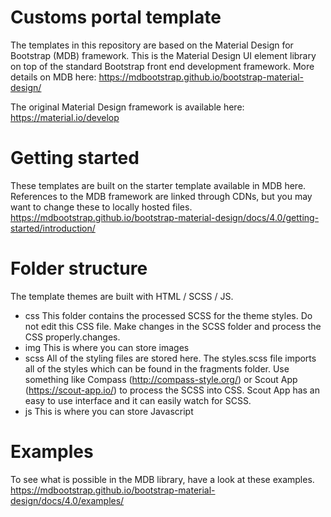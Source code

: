 # Customs portal template

The templates in this repository are based on the Material Design for Bootstrap (MDB) framework. This is the Material Design UI element library on top of the standard Bootstrap front end development framework.
More details on MDB here: https://mdbootstrap.github.io/bootstrap-material-design/

The original Material Design framework is available here:
https://material.io/develop


# Getting started
These templates are built on the starter template available in MDB here. References to the MDB framework are linked through CDNs, but you may want to change these to locally hosted files.
https://mdbootstrap.github.io/bootstrap-material-design/docs/4.0/getting-started/introduction/


# Folder structure
The template themes are built with HTML / SCSS / JS.
- css
  This folder contains the processed SCSS for the theme styles. Do not edit this CSS file. Make changes in the SCSS folder and process the CSS properly.changes.
- img
  This is where you can store images
- scss
  All of the styling files are stored here. The styles.scss file imports all of the styles which can be found in the fragments folder. Use something like Compass (http://compass-style.org/) or Scout App (https://scout-app.io/) to process the SCSS into CSS. Scout App has an easy to use interface and it can easily watch for SCSS.
- js
  This is where you can store Javascript

# Examples
To see what is possible in the MDB library, have a look at these examples.
https://mdbootstrap.github.io/bootstrap-material-design/docs/4.0/examples/
